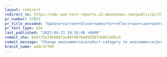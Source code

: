 ```yaml
---
layout: redirect
redirect_to: https://a8c-woo-test-reports.s3.amazonaws.com/public/pr/37851/e2e/index.html
pr_number: 37851
pr_title_encoded: "Update+current+block+names+to+reflect+use+case+and+avoid+conflicts"
pr_test_type: e2e
last_published: "2023-04-21 19:16:46 +0000"
commit_sha: b46725e795468fac0474876a95d58fa50fc695c4
commit_message: "Change woocommerce/product-category to woocommerce/product-category-f…"
branch_name: add/37704
---
```

